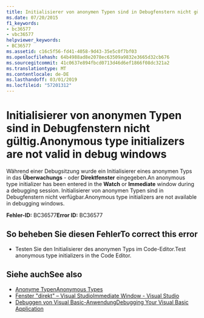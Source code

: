 ```yaml
---
title: Initialisierer von anonymen Typen sind in Debugfenstern nicht gültig.
ms.date: 07/20/2015
f1_keywords:
- bc36577
- vbc36577
helpviewer_keywords:
- BC36577
ms.assetid: c16c5f56-fd41-4058-9d43-35e5c0f7bf03
ms.openlocfilehash: 64b4988ad8e2078ec63509a9832e3665d32cb676
ms.sourcegitcommit: 41c0637e894fbcd0713d46d6ef1866f08dc321a2
ms.translationtype: MT
ms.contentlocale: de-DE
ms.lasthandoff: 03/01/2019
ms.locfileid: "57201312"
---
```

# <a name="anonymous-type-initializers-are-not-valid-in-debug-windows"></a><span data-ttu-id="c04e2-102">Initialisierer von anonymen Typen sind in Debugfenstern nicht gültig.</span><span class="sxs-lookup"><span data-stu-id="c04e2-102">Anonymous type initializers are not valid in debug windows</span></span>
<span data-ttu-id="c04e2-103">Während einer Debugsitzung wurde ein Initialisierer eines anonymen Typs in das **Überwachungs** - oder **Direktfenster** eingegeben.</span><span class="sxs-lookup"><span data-stu-id="c04e2-103">An anonymous type initializer has been entered in the **Watch** or **Immediate** window during a debugging session.</span></span> <span data-ttu-id="c04e2-104">Initialisierer von anonymen Typen sind in Debugfenstern nicht verfügbar.</span><span class="sxs-lookup"><span data-stu-id="c04e2-104">Anonymous type initializers are not available in debugging windows.</span></span>  
  
 <span data-ttu-id="c04e2-105">**Fehler-ID:** BC36577</span><span class="sxs-lookup"><span data-stu-id="c04e2-105">**Error ID:** BC36577</span></span>  
  
## <a name="to-correct-this-error"></a><span data-ttu-id="c04e2-106">So beheben Sie diesen Fehler</span><span class="sxs-lookup"><span data-stu-id="c04e2-106">To correct this error</span></span>  
  
-   <span data-ttu-id="c04e2-107">Testen Sie den Initialisierer des anonymen Typs im Code-Editor.</span><span class="sxs-lookup"><span data-stu-id="c04e2-107">Test anonymous type initializers in the Code Editor.</span></span>  
  
## <a name="see-also"></a><span data-ttu-id="c04e2-108">Siehe auch</span><span class="sxs-lookup"><span data-stu-id="c04e2-108">See also</span></span>
- [<span data-ttu-id="c04e2-109">Anonyme Typen</span><span class="sxs-lookup"><span data-stu-id="c04e2-109">Anonymous Types</span></span>](../../visual-basic/programming-guide/language-features/objects-and-classes/anonymous-types.md)
- [<span data-ttu-id="c04e2-110">Fenster "direkt" – Visual Studio</span><span class="sxs-lookup"><span data-stu-id="c04e2-110">Immediate Window - Visual Studio</span></span>](/visualstudio/ide/reference/immediate-window)
- [<span data-ttu-id="c04e2-111">Debuggen von Visual Basic-Anwendung</span><span class="sxs-lookup"><span data-stu-id="c04e2-111">Debugging Your Visual Basic Application</span></span>](../../visual-basic/developing-apps/debugging.md)
